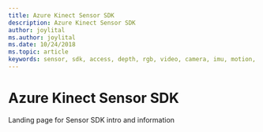 ```yaml
---
title: Azure Kinect Sensor SDK
description: Azure Kinect Sensor SDK
author: joylital
ms.author: joylital
ms.date: 10/24/2018
ms.topic: article
keywords: sensor, sdk, access, depth, rgb, video, camera, imu, motion, sensor, audio, microphone
---
```


# Azure Kinect Sensor SDK

Landing page for Sensor SDK intro and information